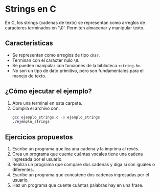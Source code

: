 # Strings en C

En C, los strings (cadenas de texto) se representan como arreglos de caracteres terminados en '\0'. Permiten almacenar y manipular texto.

## Características
- Se representan como arreglos de tipo `char`.
- Terminan con el carácter nulo `\0`.
- Se pueden manipular con funciones de la biblioteca `<string.h>`.
- No son un tipo de dato primitivo, pero son fundamentales para el manejo de texto.

## ¿Cómo ejecutar el ejemplo?

1. Abre una terminal en esta carpeta.
2. Compila el archivo con:
	```bash
	gcc ejemplo_strings.c -o ejemplo_strings
	./ejemplo_strings
	```

## Ejercicios propuestos
1. Escribe un programa que lea una cadena y la imprima al revés.
2. Crea un programa que cuente cuántas vocales tiene una cadena ingresada por el usuario.
3. Realiza un programa que compare dos cadenas y diga si son iguales o diferentes.
4. Escribe un programa que concatene dos cadenas ingresadas por el usuario.
5. Haz un programa que cuente cuántas palabras hay en una frase.
